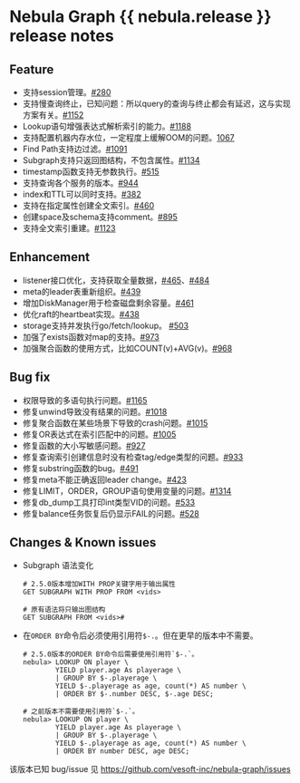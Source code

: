 # Nebula Graph {{ nebula.release }} release notes

## Feature

- 支持session管理。[#280](https://github.com/vesoft-inc/nebula-graph/pull/280)
- 支持慢查询终止，已知问题：所以query的查询与终止都会有延迟，这与实现方案有关。[#1152](https://github.com/vesoft-inc/nebula-graph/pull/1152)
- Lookup语句增强表达式解析索引的能力。[#1188](https://github.com/vesoft-inc/nebula-graph/pull/1188)
- 支持配置机器内存水位，一定程度上缓解OOM的问题。[1067](https://github.com/vesoft-inc/nebula-graph/pull/1067)
- Find Path支持边过滤。[#1091](https://github.com/vesoft-inc/nebula-graph/pull/1091)
- Subgraph支持只返回图结构，不包含属性。[#1134](https://github.com/vesoft-inc/nebula-graph/pull/1134)
- timestamp函数支持无参数执行。[#515](https://github.com/vesoft-inc/nebula-common/pull/515)
- 支持查询各个服务的版本。[#944](https://github.com/vesoft-inc/nebula-graph/pull/944)
- index和TTL可以同时支持。[#382](https://github.com/vesoft-inc/nebula-storage/pull/382)
- 支持在指定属性创建全文索引。[#460](https://github.com/vesoft-inc/nebula-storage/pull/460)
- 创建space及schema支持comment。[#895](https://github.com/vesoft-inc/nebula-graph/pull/895)
- 支持全文索引重建。[#1123](https://github.com/vesoft-inc/nebula-graph/pull/1123)

## Enhancement
- listener接口优化，支持获取全量数据，[#465](https://github.com/vesoft-inc/nebula-storage/pull/465)、[#484](https://github.com/vesoft-inc/nebula-storage/pull/484)
- meta的leader表重新组织。[#439](https://github.com/vesoft-inc/nebula-storage/pull/439)
- 增加DiskManager用于检查磁盘剩余容量。[#461](https://github.com/vesoft-inc/nebula-storage/pull/461)
- 优化raft的heartbeat实现。[#438](https://github.com/vesoft-inc/nebula-storage/pull/438)
- storage支持并发执行go/fetch/lookup。 [#503](https://github.com/vesoft-inc/nebula-storage/pull/503)
- 加强了exists函数对map的支持。[#973](https://github.com/vesoft-inc/nebula-graph/pull/973)
- 加强聚合函数的使用方式，比如COUNT(v)+AVG(v)。[#968](https://github.com/vesoft-inc/nebula-graph/pull/968)

## Bug fix

- 权限导致的多语句执行问题。[#1165](https://github.com/vesoft-inc/nebula-graph/pull/1165)
- 修复unwind导致没有结果的问题。[#1018](https://github.com/vesoft-inc/nebula-graph/pull/1018)
- 修复聚合函数在某些场景下导致的crash问题。[#1015](https://github.com/vesoft-inc/nebula-graph/pull/1015)
- 修复OR表达式在索引匹配中的问题。[#1005](https://github.com/vesoft-inc/nebula-graph/pull/1005)
- 修复函数的大小写敏感问题。[#927](https://github.com/vesoft-inc/nebula-graph/issues/927)
- 修复查询索引创建信息时没有检查tag/edge类型的问题。[#933](https://github.com/vesoft-inc/nebula-graph/pull/933)
- 修复substring函数的bug。[#491](https://github.com/vesoft-inc/nebula-common/pull/491)
- 修复meta不能正确返回leader change。[#423](https://github.com/vesoft-inc/nebula-storage/pull/423)
- 修复LIMIT，ORDER，GROUP语句使用变量的问题。[#1314](https://github.com/vesoft-inc/nebula-graph/pull/1314)
- 修复db_dump工具打印int类型VID的问题。[#533](https://github.com/vesoft-inc/nebula-storage/pull/533)
- 修复balance任务恢复后仍显示FAIL的问题。[#528](https://github.com/vesoft-inc/nebula-storage/pull/528)

## Changes & Known issues

- Subgraph 语法变化

    ```ngql
    # 2.5.0版本增加WITH PROP关键字用于输出属性
    GET SUBGRAPH WITH PROP FROM <vids>

    # 原有语法将只输出图结构
    GET SUBGRAPH FROM <vids>#
    ```
    
- 在`ORDER BY`命令后必须使用引用符`$-.`。但在更早的版本中不需要。

    ```ngql
    # 2.5.0版本的ORDER BY命令后需要使用引用符`$-.`。
    nebula> LOOKUP ON player \
            YIELD player.age As playerage \
            | GROUP BY $-.playerage \
            YIELD $-.playerage as age, count(*) AS number \
            | ORDER BY $-.number DESC, $-.age DESC;

    # 之前版本不需要使用引用符`$-.`。
    nebula> LOOKUP ON player \
            YIELD player.age As playerage \
            | GROUP BY $-.playerage \
            YIELD $-.playerage as age, count(*) AS number \
            | ORDER BY number DESC, age DESC;
    ```
    
该版本已知 bug/issue 见 https://github.com/vesoft-inc/nebula-graph/issues
